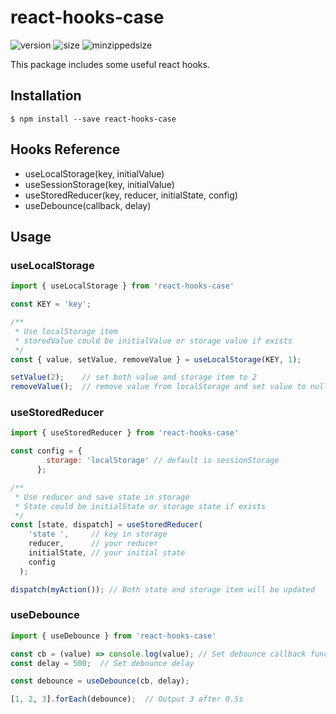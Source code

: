 # react-hooks-case
![version](https://img.shields.io/npm/v/react-hooks-case?style=flat-square)
![size](https://img.shields.io/bundlephobia/min/react-hooks-case?style=flat-square)
![minzippedsize](https://img.shields.io/bundlephobia/minzip/react-hooks-case?style=flat-square)

This package includes some useful react hooks.

## Installation
`$ npm install --save react-hooks-case`

## Hooks Reference
- useLocalStorage(key, initialValue)
- useSessionStorage(key, initialValue)
- useStoredReducer(key, reducer, initialState, config)
- useDebounce(callback, delay)

## Usage
### useLocalStorage
```javascript
import { useLocalStorage } from 'react-hooks-case'

const KEY = 'key';

/**
 * Use localStorage item
 * storedValue could be initialValue or storage value if exists
 */
const { value, setValue, removeValue } = useLocalStorage(KEY, 1);

setValue(2);    // set both value and storage item to 2
removeValue();  // remove value from localStorage and set value to null
```

### useStoredReducer
```javascript
import { useStoredReducer } from 'react-hooks-case'

const config = {
        storage: 'localStorage' // default is sessionStorage
      };

/**
 * Use reducer and save state in storage
 * State could be initialState or storage state if exists
 */
const [state, dispatch] = useStoredReducer(
    'state ',     // key in storage
    reducer,      // your reducer
    initialState, // your initial state
    config
  );

dispatch(myAction()); // Both state and storage item will be updated
```

### useDebounce
```javascript
import { useDebounce } from 'react-hooks-case'

const cb = (value) => console.log(value); // Set debounce callback function
const delay = 500;  // Set debounce delay

const debounce = useDebounce(cb, delay);

[1, 2, 3].forEach(debounce);  // Output 3 after 0.5s

```